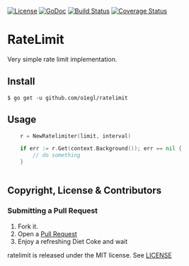 [![License](http://img.shields.io/:license-mit-blue.svg)](LICENSE)
[![GoDoc](https://godoc.org/github.com/o1egl/ratelimit?status.svg)](https://godoc.org/github.com/o1egl/ratelimit)
[![Build Status](http://img.shields.io/travis/o1egl/ratelimit.svg?style=flat-square)](https://travis-ci.org/o1egl/ratelimit)
[![Coverage Status](http://img.shields.io/coveralls/o1egl/ratelimit.svg?style=flat-square)](https://coveralls.io/r/o1egl/ratelimit)
# RateLimit

Very simple rate limit implementation.

## Install

```
$ go get -u github.com/o1egl/ratelimit
```

## Usage

```go
    r = NewRatelimiter(limit, interval)

    if err := r.Get(context.Background()); err == nil {
        // do something
    }
       

```

## Copyright, License & Contributors

### Submitting a Pull Request

1. Fork it.
2. Open a [Pull Request](https://github.com/o1egl/ratelimit/pulls)
3. Enjoy a refreshing Diet Coke and wait

ratelimit is released under the MIT license. See [LICENSE](LICENSE)
